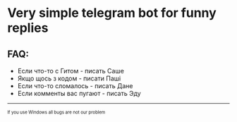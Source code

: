 # Very simple telegram bot for funny replies
## FAQ:
- Если что-то с Гитом - писать Саше 
- Якщо щось з кодом - писати Паші 
- Если что-то сломалось - писать Дане 
- Если комменты вас пугают - писать Эду

---
<sub><sup>If you use Windows all bugs are not our problem</sub></sup>
